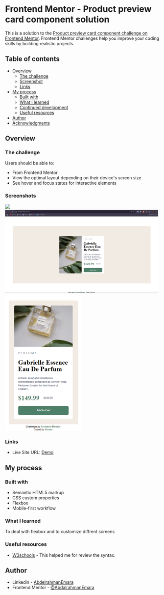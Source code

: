# Frontend Mentor - Product preview card component solution

This is a solution to the [Product preview card component challenge on Frontend Mentor](https://www.frontendmentor.io/challenges/product-preview-card-component-GO7UmttRfa). Frontend Mentor challenges help you improve your coding skills by building realistic projects. 

## Table of contents

- [Overview](#overview)
  - [The challenge](#the-challenge)
  - [Screenshot](#screenshot)
  - [Links](#links)
- [My process](#my-process)
  - [Built with](#built-with)
  - [What I learned](#what-i-learned)
  - [Continued development](#continued-development)
  - [Useful resources](#useful-resources)
- [Author](#author)
- [Acknowledgments](#acknowledgments)

## Overview

### The challenge

Users should be able to:
- From Frontend Mentor
- View the optimal layout depending on their device's screen size
- See hover and focus states for interactive elements

### Screenshots

![](./screenshot.jpg)
<img src="./screenshots/Screenshot 2024-12-10 191110.png" width="500px"> <img src="./screenshots/Screenshot 2024-12-10 191155.png" width="250px">

### Links

- Live Site URL: [Demo](https://abdalrahmanemara.github.io/Product-Preview-Card/)

## My process

### Built with

- Semantic HTML5 markup
- CSS custom properties
- Flexbox
- Mobile-first workflow

### What I learned

To deal with flexbox and to customize diffrent screens


### Useful resources

- [W3schools](https://www.w3schools.com/) - This helped me for review the syntax.


## Author

- Linkedin - [AbdelrahmanEmara](https://www.linkedin.com/in/emarah/)
- Frontend Mentor - [@AbdalrahmanEmara](https://www.frontendmentor.io/profile/AbdalrahmanEmara)
